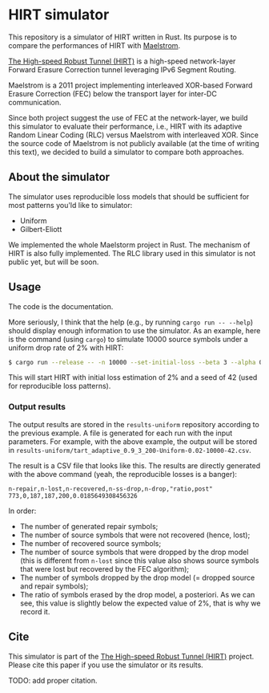 # HIRT simulator

This repository is a simulator of HIRT written in Rust.
Its purpose is to compare the performances of HIRT with [Maelstrom](https://d1wqtxts1xzle7.cloudfront.net/51081954/Maelstrom_Transparent_Error_Correction_f20161227-26902-1vkqa2r-libre.pdf?1482876138=&response-content-disposition=inline%3B+filename%3DMaelstrom_Transparent_Error_Correction_f.pdf&Expires=1725284732&Signature=Mdvb5-CBfHQpnM430tK8r9The36KFuXQ8WC-f8yiAcVhP0E8rZ8xM7RF6kUgOdpuBg~OR7zKNVSVhOkR1Og4LL3yoeZk3zpY8GnUdpI-B1TOlJM9YAXoYHOug74htamjm4-2psNpmQzVJ50myw~YXH4v5JwauCHuttfRbvAbc-MpsjfsYBSf4kxU432yMO4QkZtlBCI~Yostd4gF4wod~O~5Zkk9aik1LDQ3EOIA4ejsujkHrFtsxm6lYq3If1c7i1lvmyhOJo2QYOCYcgxAFqzKcCVaQgu6YrCkn~s~7BNPFSv5H2uK9xZO5JgkfBN8bf2AFXIePS-OI1~wdRS6IQ__&Key-Pair-Id=APKAJLOHF5GGSLRBV4ZA).

[The High-speed Robust Tunnel (HIRT)](https://github.com/louisna/HIRT.git) is a high-speed network-layer Forward Erasure Correction tunnel leveraging IPv6 Segment Routing.

Maelstrom is a 2011 project implementing interleaved XOR-based Forward Erasure Correction (FEC) below the transport layer for inter-DC communication. 

Since both project suggest the use of FEC at the network-layer, we build this simulator to evaluate their performance, i.e., HIRT with its adaptive Random Linear Coding (RLC) versus Maelstrom with interleaved XOR.
Since the source code of Maelstrom is not publicly available (at the time of writing this text), we decided to build a simulator to compare both approaches.

## About the simulator

The simulator uses reproducible loss models that should be sufficient for most patterns you'ld like to simulator:
- Uniform
- Gilbert-Eliott

We implemented the whole Maelstorm project in Rust. The mechanism of HIRT is also fully implemented. The RLC library used in this simulator is not public yet, but will be soon.

## Usage

The code is the documentation.

More seriously, I think that the help (e.g., by running `cargo run -- --help`) should display enough information to use the simulator.
As an example, here is the command (using `cargo`) to simulate 10000 source symbols under a uniform drop rate of 2% with HIRT:

```bash
$ cargo run --release -- -n 10000 --set-initial-loss --beta 3 --alpha 0.9 --drop uniform -d results-uniform --u-loss 0.02 -f tart -s 42 --window 200 --rtrace results-uniform-trace
```

This will start HIRT with initial loss estimation of 2% and a seed of 42 (used for reproducible loss patterns).

### Output results

The output results are stored in the `results-uniform` repository according to the previous example.
A file is generated for each run with the input parameters.
For example, with the above example, the output will be stored in `results-uniform/tart_adaptive_0.9_3_200-Uniform-0.02-10000-42.csv`.

The result is a CSV file that looks like this. The results are directly generated with the above command (yeah, the reproducible losses is a banger):

```
n-repair,n-lost,n-recovered,n-ss-drop,n-drop,"ratio,post"
773,0,187,187,200,0.0185649308456326
```

In order:
- The number of generated repair symbols;
- The number of source symbols that were not recovered (hence, lost);
- The number of recovered source symbols;
- The number of source symbols that were dropped by the drop model (this is different from `n-lost` since this value also shows source symbols that were lost but recovered by the FEC algorithm);
- The number of symbols dropped by the drop model (= dropped source and repair symbols);
- The ratio of symbols erased by the drop model, a posteriori. As we can see, this value is slightly below the expected value of 2%, that is why we record it.

## Cite

This simulator is part of the [The High-speed Robust Tunnel (HIRT)](https://github.com/louisna/HIRT.git) project. Please cite this paper if you use the simulator or its results.

TODO: add proper citation.